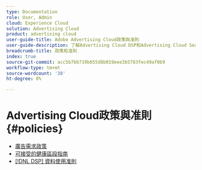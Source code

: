 ```yaml
---
type: Documentation
role: User, Admin
cloud: Experience Cloud
solution: Advertising Cloud
product: advertising cloud
user-guide-title: Adobe Advertising Cloud政策與准則
user-guide-description: 了解Advertising Cloud DSP和Advertising Cloud Search的政策和准則。
breadcrumb-title: 政策和准則
index: true
source-git-commit: acc5b7bb719b655d8b019eee3b5783fec49af0b9
workflow-type: tm+mt
source-wordcount: '38'
ht-degree: 0%

---
```



# Advertising Cloud政策與准則 {#policies}

+ [廣告需求政策](/help/policies/ad-requirements-policy.md)
+ [可接受的健康區段指南](/help/policies/health-segment-guidelines.md)
+ [[!DNL DSP] 資料使用准則](/help/policies/data-usage-guidelines.md)
